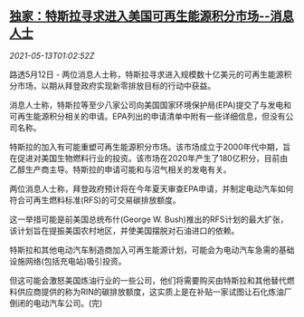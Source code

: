 <!--1620869463000-->
[独家：特斯拉寻求进入美国可再生能源积分市场--消息人士](https://cn.reuters.com/article/tesla-us-epa-application-0513-idCNKBS2CU025)
------

<div><i>2021-05-13T01:02:52Z</i></div><p>路透5月12日 - 两位消息人士称，特斯拉寻求进入规模数十亿美元的可再生能源积分市场，以期从拜登政府实现新零排放目标的行动中获益。</p><p>消息人士称，特斯拉等至少八家公司向美国国家环境保护局(EPA)提交了与发电和可再生能源积分相关的申请。EPA列出的申请清单中附有一些详细信息，但没有公司名称。</p><p>特斯拉的加入有可能重塑可再生能源积分市场。该市场成立于2000年代中期，旨在促进对美国生物燃料行业的投资。该市场在2020年产生了180亿积分，目前由乙醇生产商主导。特斯拉的申请可能和与沼气相关的发电有关。</p><p>两位消息人士称，拜登政府预计将在今年夏天审查EPA申请，并制定电动汽车如何符合可再生燃料标准(RFS)的可交易碳排放额度。</p><p>这一举措可能是前美国总统布什(George W. Bush)推出的RFS计划的最大扩张，该计划旨在提振美国农村地区，并使美国摆脱对石油进口的依赖。</p><p>特斯拉和其他电动汽车制造商加入可再生能源计划，可能会为电动汽车急需的基础设施网络(包括充电站)吸引投资。</p><p>但这可能会激怒美国炼油行业的一些公司，他们将需要购买由特斯拉和其他替代燃料供应商提供的称为RIN的碳排放额度，这实质上是在补贴一家试图让石化炼油厂倒闭的电动汽车公司。(完)</p>
